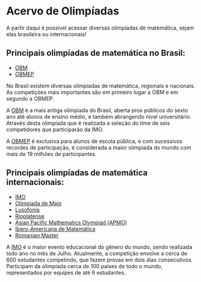 # Acervo de Olimpíadas

A partir daqui é possível acessar diversas olimpíadas de matemática, sejam elas brasileira ou internacionais!

## Principais olimpíadas de matemática no Brasil:

- [OBM]()
- [OBMEP]()

No Brasil existem diversas olimpíadas de matemática, regionais e nacionais. As competições mais importantes são em primeiro lugar a OBM e em segundo a OBMEP. 

A [OBM]() é a mais antiga olimpíada do Brasil, aberta pros públicos do sexto ano até alunos de ensino médio, e também abrangendo nível universitário. Através desta olimpíada que é realizada a seleção do time de seis competidores que participarão da IMO.

A [OBMEP]() é exclusiva para alunos de escola pública, e com sucessivos recordes de participação, é considerada a maior olimpíada do mundo com mais de 19 milhões de participantes.

## Principais olimpíadas de matemática internacionais:

- [IMO]()
- [Olimpíada de Maio]()
- [Lusofonia]()
- [Rioplatense]()
- [Asian Pacific Mathematics Olympiad (APMO)]()
- [Ibero-Americana de Matemática]()
- [Romanian Master]()

A [IMO]() é o maior evento educacional do gênero do mundo, sendo realizada todo ano no mês de Julho. Atualmente, a competição envolve a cerca de 600 estudantes competindo, que fazem provas em dois dias consecutivos. Participam da olimpíada cerca de 100 países de todo o mundo, representados por equipes de até 6 estudantes.
